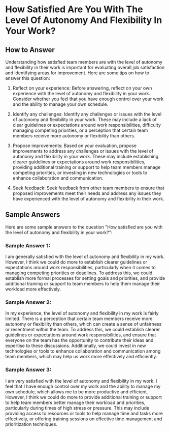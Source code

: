 How Satisfied Are You With The Level Of Autonomy And Flexibility In Your Work?
=====================================================================================================

How to Answer
-------------

Understanding how satisfied team members are with the level of autonomy and flexibility in their work is important for evaluating overall job satisfaction and identifying areas for improvement. Here are some tips on how to answer this question:

1. Reflect on your experience: Before answering, reflect on your own experience with the level of autonomy and flexibility in your work. Consider whether you feel that you have enough control over your work and the ability to manage your own schedule.

2. Identify any challenges: Identify any challenges or issues with the level of autonomy and flexibility in your work. These may include a lack of clear guidelines or expectations around work responsibilities, difficulty managing competing priorities, or a perception that certain team members receive more autonomy or flexibility than others.

3. Propose improvements: Based on your evaluation, propose improvements to address any challenges or issues with the level of autonomy and flexibility in your work. These may include establishing clearer guidelines or expectations around work responsibilities, providing additional training or support to help team members manage competing priorities, or investing in new technologies or tools to enhance collaboration and communication.

4. Seek feedback: Seek feedback from other team members to ensure that proposed improvements meet their needs and address any issues they have experienced with the level of autonomy and flexibility in their work.

Sample Answers
--------------

Here are some sample answers to the question "How satisfied are you with the level of autonomy and flexibility in your work?":

### Sample Answer 1:

I am generally satisfied with the level of autonomy and flexibility in my work. However, I think we could do more to establish clearer guidelines or expectations around work responsibilities, particularly when it comes to managing competing priorities or deadlines. To address this, we could establish more formal processes for setting goals and priorities, and provide additional training or support to team members to help them manage their workload more effectively.

### Sample Answer 2:

In my experience, the level of autonomy and flexibility in my work is fairly limited. There is a perception that certain team members receive more autonomy or flexibility than others, which can create a sense of unfairness or resentment within the team. To address this, we could establish clearer guidelines or expectations around work responsibilities, and ensure that everyone on the team has the opportunity to contribute their ideas and expertise to these discussions. Additionally, we could invest in new technologies or tools to enhance collaboration and communication among team members, which may help us work more effectively and efficiently.

### Sample Answer 3:

I am very satisfied with the level of autonomy and flexibility in my work. I feel that I have enough control over my work and the ability to manage my own schedule, which allows me to be more productive and efficient. However, I think we could do more to provide additional training or support to help team members better manage their workload and priorities, particularly during times of high stress or pressure. This may include providing access to resources or tools to help manage time and tasks more effectively, or offering training sessions on effective time management and prioritization techniques.
